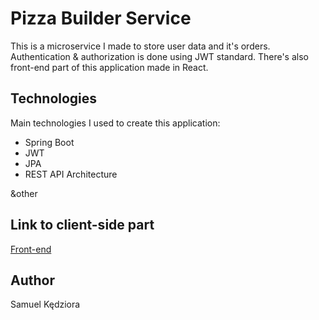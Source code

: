 # Pizza Builder Service

This is a microservice I made to store user data and it's orders. Authentication & authorization is done using JWT standard. There's also front-end part of this application made in React.

## Technologies

Main technologies I used to create this application:

-   Spring Boot
-   JWT
-   JPA
-   REST API Architecture

&other

## Link to client-side part

[Front-end](https://github.com/ssazero/pizza-builder-client/)

## Author
Samuel Kędziora
